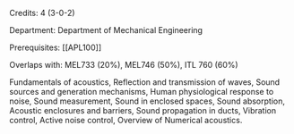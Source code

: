 Credits: 4 (3-0-2)

Department: Department of Mechanical Engineering

Prerequisites: [[APL100]]

Overlaps with: MEL733 (20%), MEL746 (50%), ITL 760 (60%)

Fundamentals of acoustics, Reflection and transmission of waves, Sound sources and generation mechanisms, Human physiological response to noise, Sound measurement, Sound in enclosed spaces, Sound absorption, Acoustic enclosures and barriers, Sound propagation in ducts, Vibration control, Active noise control, Overview of Numerical acoustics.
